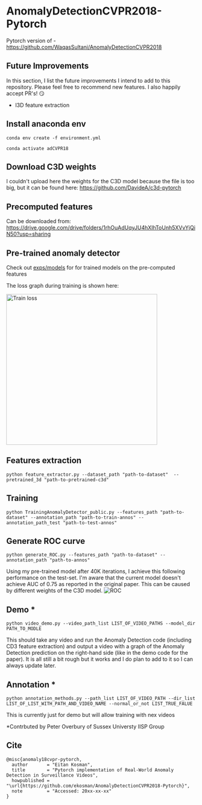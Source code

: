 # AnomalyDetectionCVPR2018-Pytorch
Pytorch version of - https://github.com/WaqasSultani/AnomalyDetectionCVPR2018

## Future Improvements
In this section, I list the future improvements I intend to add to this repository. Please feel free to recommend new features. I also happily accept PR's! :smirk:

* I3D feature extraction

## Install anaconda env
```conda env create -f environment.yml```


```conda activate adCVPR18```

## Download C3D weights
I couldn't upload here the weights for the C3D model because the file is too big, but it can be found here:
https://github.com/DavideA/c3d-pytorch

## Precomputed features
Can be downloaded from:
https://drive.google.com/drive/folders/1rhOuAdUqyJU4hXIhToUnh5XVvYjQiN50?usp=sharing

## Pre-trained anomaly detector
Check out <a href="exps/models">exps/models</a> for for trained models on the pre-computed features

The loss graph during training is shown here:

<img src=graphs/Train_loss.svg alt="Train loss" width="400">

## Features extraction
```python feature_extractor.py --dataset_path "path-to-dataset"  --pretrained_3d "path-to-pretrained-c3d"```

## Training
```python TrainingAnomalyDetector_public.py --features_path "path-to-dataset" --annotation_path "path-to-train-annos" --annotation_path_test "path-to-test-annos"```

## Generate ROC curve
```python generate_ROC.py --features_path "path-to-dataset" --annotation_path "path-to-annos"```

Using my pre-trained model after 40K iterations, I achieve this following performance on the test-set. I'm aware that the current model doesn't achieve AUC of 0.75 as reported in the original paper. This can be caused by different weights of the C3D model.
![ROC](graphs/roc_auc.png)

## Demo *
```python video_demo.py --video_path_list LIST_OF_VIDEO_PATHS --model_dir PATH_TO_MODLE```

This should take any video and run the Anomaly Detection code (including CD3 feature extraction) and output a video with a graph of the Anomaly Detection prediction on the right-hand side (like in the demo code for the paper). It is all still a bit rough but it works and I do plan to add to it so I can always update later.

## Annotation *
```python annotation_methods.py --path_list LIST_OF_VIDEO_PATH --dir_list LIST_OF_LIST_WITH_PATH_AND_VIDEO_NAME --normal_or_not LIST_TRUE_FALUE```

This is currently just for demo but will allow training with nex videos

*Contrbuted by Peter Overbury of Sussex Universty IISP Group

## Cite
```
@misc{anomaly18cvpr-pytorch,
  author       = "Eitan Kosman",
  title        = "Pytorch implementation of Real-World Anomaly Detection in Surveillance Videos",
  howpublished = "\url{https://github.com/ekosman/AnomalyDetectionCVPR2018-Pytorch}",
  note         = "Accessed: 20xx-xx-xx"
}
```
